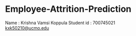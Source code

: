 # Employee-Attrition-Prediction
Name : Krishna Vamsi Koppula  Student id : 700745021
kxk50210@ucmo.edu
